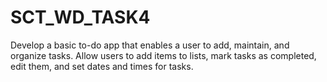 # SCT_WD_TASK4

Develop a basic to-do app that enables a user to add, maintain, and organize tasks. Allow users to add items to lists, mark tasks as completed, edit them, and set dates and times for tasks.
